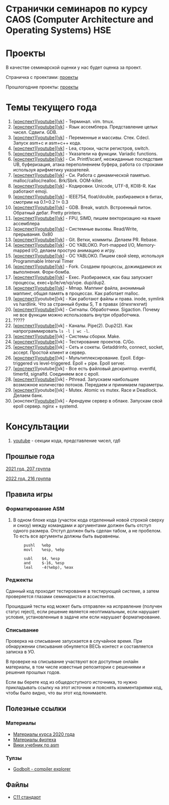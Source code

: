 # Странички семинаров по курсу CAOS (Computer Architecture and Operating Systems) HSE

# Проекты

В качестве семинарской оценки у нас будет оценка за проект.

Страничка с проектами: [проекты](projects)

Прошлогодние проекты: [проекты](2022_216/projects)

# Темы текущего года

1. [[конспект](01-intro)][[youtube](https://youtu.be/WGxA9WTWyNQ?si=19kf_FQjDpgLqb_1)][[vk](https://vk.com/video-221776054_456239019)] - Терминал. vim. tmux. 
2. [[конспект](02-asm)][[youtube](https://youtu.be/U6r8ubs-SAw)][[vk](https://vk.com/video-221776054_456239020)] - Язык ассемблера. Представление целых чисел. Сдвиги. GDB.
3. [[конспект](03-stack)][[youtube](https://www.youtube.com/watch?v=TwgwQ6H4wz0)][[vk](https://vk.com/video-221776054_456239021)] - Переменные и массивы. Стек. Cdecl. Запуск asm+c и asm+c++ кода.
4. [[конспект](04-more-asm)][[youtube](https://www.youtube.com/watch?v=vtA6kedKMD8)][[vk](https://vk.com/video-221776054_456239022)] - Lea, строки, части регистров, switch.
5. [[конспект](05-asm-func)][[youtube](https://youtu.be/N-jkF3YofR8?si=E1ev_esI6ntMv8eA)][[vk](https://vk.com/video-221776054_456239023)] - Указатели на функции. Variadic functions.
6. [[конспект](06-c-basics)][[youtube](https://youtu.be/6YEfGrcKMK8?si=4f4AzAKbPrftyIRw)][[vk](https://vk.com/video-221776054_456239024)] - Си. Printf/scanf, неожиданные последствия UB, буферизация, атака переполнением буфера, работа со строками используя арифметику указателей.
7. [[конспект](07-c-dynamic-mem)][[youtube](https://youtu.be/8n6i81ZGi6U)][[vk](https://vk.com/video-221776054_456239025)] - Си. Работа с динамической памятью. malloc/calloc/realloc. Brk/Sbrk. OOM-killer.
8. [[конспект](08-utf-8)][[youtube](https://youtu.be/ieerMEthNhE)][[vk](https://vk.com/video-221776054_456239026)] - Кодировки. Unicode, UTF-8, KOI8-R. Как работают emoji.
9. [[конспект](09-float)][[youtube](https://youtu.be/G3_ZJeLUoRU)][[vk](https://vk.com/video-221776054_456239027)] - IEEE754, float/double, разбираемся в битах, смотрим на 0.1+0.2 != 0.3
10. [[конспект](10-gdb)][[youtube](https://youtu.be/jf0zcz2fjFc)][[vk](https://vk.com/video-221776054_456239028)] - GDB. Break, watch. Встроенный питон. Обратный дебаг. Pretty printers.
11. [[конспект](11-sse)][[youtube](https://youtu.be/lpDQ9suZirY)][[vk](https://vk.com/video-221776054_456239028)] - FPU, SIMD, пишем векторизацию на языке ассемблера
12. [[конспект](12-syscall)][[youtube](https://youtu.be/1_J2gFa8Ur8)][[vk](https://vk.com/video-221776054_456239028)] - Системные вызовы. Read/Write, прерывания. 0x80
13. [[конспект](13-git)][[youtube](https://youtu.be/O28CHd9_LME)][[vk](https://vk.com/video-221776054_456239028)] - Git. Ветки, коммиты. Делаем PR. Rebase.
14. [[конспект](14-yabloko-io)][[youtube](https://youtu.be/4XRTW3Eug9Q)][[vk](https://vk.com/video-221776054_456239028)] - ОС YABLOKO. Port-mapped I/O, Memory-mapped I/O, делаем простую анимацию и игру.
15. [[конспект](15-yabloko-pit)][[youtube](https://youtu.be/Wafpzzgtq_U)][[vk](https://vk.com/video-221776054_456239028)] - ОС YABLOKO. Пишем свой sleep, используя Programmable Interval Timer
16. [[конспект](16-fork)][[youtube](https://youtu.be/dZfT3kA9_L0)][[vk](https://vk.com/video-221776054_456239028)] - Fork. Создаем процессы, дожимдаемся их выполнения. Форк-бомба.
17. [[конспект](17-exec)][[youtube](https://youtu.be/WWS6j-TKr0w)][[vk](https://vk.com/video-221776054_456239028)] - Exec. Разбираемся, как баш запускает процессы, exec+lp/le/ve/vp/vpe. dup/dup2.
18. [[конспект](18-mmap)][[youtube](https://youtu.be/WrSy-3RTblg)][[vk](https://vk.com/video-221776054_456239028)] - Mmap. Маппинг файла, анонимный маппинг, общая память в процессах. Как работает malloc.
19. [[конспект](19-files)][youtube][vk] - Как работают файлы и права. inode, symlink vs hardlink. Что за странный буквы S, T в правах (drwxrwxrwt)
20. [[конспект](20-signals)][[youtube](https://youtu.be/jja1D2VQSvs)][vk] - Сигналы. Обработчики. Sigaction. Почему не все функции можно использовать внутри обработчика.
21. ?????
22. [[конспект](22-pipes)][[youtube](https://youtu.be/jIFUlpiBxrs)][vk] - Каналы. Pipe(2). Dup2(2). Как напрограммировать `ls -l | wc -l`. 
23. [[конспект](23-builds)][[youtube](https://youtu.be/EzzcsUgIf6A)][vk] - Системы сборки. Make.
24. [[конспект](24-tests)][[youtube](https://youtu.be/8v-_5VQ_hVg)][vk] - Тестирование проектов. C/Go.
25. [[конспект](25-sockets)][[youtube](https://youtu.be/RE90c0PMBt4)][vk] - Сеть и сокеты. Getaddrinfo, connect, socket, accept. Простой клиент и сервер.
26. [[конспект](26-epoll)][[youtube](https://youtu.be/JoMAEyHNzs0)][vk] - Мультиплексирование. Epoll. Edge-triggered vs level-triggered. Epoll + pipe. Epoll server.
27. [[конспект](27-fds)][youtube][vk] - Все есть файловый дескриптор. eventfd, timerfd, signalfd. Соединяем все с epoll.
28. [[конспект](28-threads)][[youtube](https://youtu.be/pPjDPe0duXc)][vk] - Pthread. Запускаем наибольшее возможное количество потоков. Передаем и принимаем параметры.
29. [[конспект](29-mutex)][youtube][vk] - Mutex. Atomic vs mutex. Race и Deadlock. Делаем банк.
30. [конспект][[youtube](https://youtu.be/vVI36v-_0dc)][vk] - Арендуем сервер в облаке. Запускам свой epoll сервер. nginx + systemd.

# Консультации

1. [youtube](https://youtu.be/Ad-wV1it4Ls?si=ayp3mM1UauGXmy98) - секции кода, представление чисел, гдб

## Прошлые года

[2021 год. 207 группа](2021_207)

[2022 год. 216 группа](2022_216)

## Правила игры

### Форматирование ASM

1. В одном блоке кода (участок кода отделенный новой строкой сверху и снизу) между командами и аргументами должен быть отступ одного размера. Отступ должен быть сделан табом, а не пробелом. То есть все аргументы должны быть выравнены.

```
        pushl   %ebp
        movl    %esp, %ebp

        subl    $4, %esp
        and     $-16, %esp
        leal    -4(%ebp), %eax
```

### Реджекты

Сданный код проходит тестирование в тестирующей системе, а затем проверяется глазами семинариста и ассистентов.

Прошедший тесты код может быть отправлен на исправление (получен статус reject), если решение является неоптимальным, если нарушает условия, установленные в задаче или если нарушает форматирование.

### Списывание

Проверка на списывание запускается в случайное время. При обнаружении списывания обнуляется ВЕСЬ контест и составляется записка в УО.

В проверке на списывание участвуют все доступные онлайн материалы, в том числе известные репозитории с решениями и решения прошлых годов.

Если вы берете код из общедоступного источника, то нужно прикладывать ссылку на этот источник и пояснять комментариями код, чтобы было видно, что вы этот код понимаете.



## Полезные ссылки

### Материалы

* [Материалы курса 2020 года](https://github.com/blackav/hse-caos-2020)
* [Материалы физтеха](https://github.com/victor-yacovlev/fpmi-caos)
* [Вики учебник по asm](https://ru.wikibooks.org/wiki/%D0%90%D1%81%D1%81%D0%B5%D0%BC%D0%B1%D0%BB%D0%B5%D1%80_%D0%B2_Linux_%D0%B4%D0%BB%D1%8F_%D0%BF%D1%80%D0%BE%D0%B3%D1%80%D0%B0%D0%BC%D0%BC%D0%B8%D1%81%D1%82%D0%BE%D0%B2_C)

### Тулзы

* [Godbolt - compiler explorer](https://gcc.godbolt.org/)

## Файлы

* [C11 стандарт](C11_standard.pdf)
